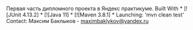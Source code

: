 Первая часть дипломного проекта в Яндекс практикуме.
Built With * [![JUnit 4.13.2] * [![Java 11] * [![Maven 3.8.1] * 
Launching: 'mvn clean test' 
Contact: Максим Баклыков - maximbaklykov@yandex.ru
